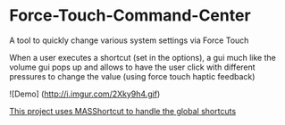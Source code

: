 # Force-Touch-Command-Center
A tool to quickly change various system settings via Force Touch

When a user executes a shortcut (set in the options), a gui much like the volume gui pops up and allows to have the user click with different pressures to  change the value (using force touch haptic feedback)

![Demo] (http://i.imgur.com/2Xky9h4.gif)

[This project uses MASShortcut to handle the global shortcuts](https://github.com/shpakovski/MASShortcut)